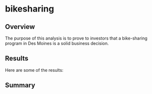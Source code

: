 # bikesharing

## Overview
The purpose of this analysis is to prove to investors that a bike-sharing program in Des Moines is a solid business decision.

## Results
Here are some of the results:


## Summary
